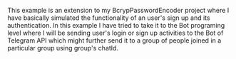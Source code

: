 This example is an extension to my BcrypPasswordEncoder project where I have basically simulated the functionality of an user's sign up and its authentication. In this example I have tried to take it to the Bot programing level where I will be sending user's login or sign up activities to the Bot of Telegram API which might further send it to a group of people  joined in a particular group using group's chatId.


